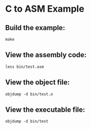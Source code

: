 # C to ASM Example

## Build the example:

```make```

## View the assembly code:

```less bin/test.asm```

## View the object file:

```objdump -d bin/test.o```

## View the executable file:
```objdump -d bin/test```
